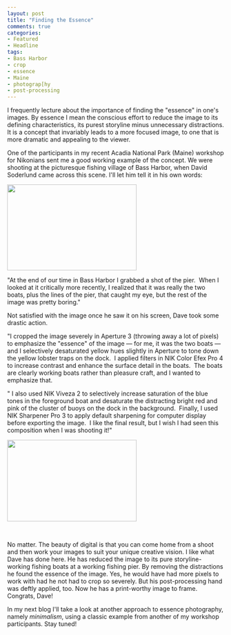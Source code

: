 ```yaml
---
layout: post
title: "Finding the Essence"
comments: true
categories:
- Featured
- Headline
tags:
- Bass Harbor
- crop
- essence
- Maine
- photograp[hy
- post-processing
---
```

I frequently lecture about the importance of finding the "essence" in one's images. By essence I mean the conscious effort to reduce the image to its defining characteristics, its purest storyline minus unnecessary distractions. It is a concept that invariably leads to a more focused image, to one that is more dramatic and appealing to the viewer.

One of the participants in my recent Acadia National Park (Maine) workshop for Nikonians sent me a good working example of the concept. We were shooting at the picturesque fishing village of Bass Harbor, when David Soderlund came across this scene. I'll let him tell it in his own words:

<a href="http://blog.lesterpickerphoto.com/wp-content/uploads/2012/11/DMS-critique-image-original.jpg"><img class="size-medium wp-image-2439" title="DMS critique image original" src="http://blog.lesterpickerphoto.com/wp-content/uploads/2012/11/DMS-critique-image-original-300x199.jpg" alt="" width="300" height="199" /></a>

"At the end of our time in Bass Harbor I grabbed a shot of the pier.  When I looked at it critically more recently, I realized that it was really the two boats, plus the lines of the pier, that caught my eye, but the rest of the image was pretty boring."

Not satisfied with the image once he saw it on his screen, Dave took some drastic action.

"I cropped the image severely in Aperture 3 (throwing away a lot of pixels) to emphasize the "essence" of the image — for me, it was the two boats — and I selectively desaturated yellow hues slightly in Aperture to tone down the yellow lobster traps on the dock.  I applied filters in NIK Color Efex Pro 4 to increase contrast and enhance the surface detail in the boats.  The boats are clearly working boats rather than pleasure craft, and I wanted to emphasize that.

" I also used NIK Viveza 2 to selectively increase saturation of the blue tones in the foreground boat and desaturate the distracting bright red and pink of the cluster of buoys on the dock in the background.  Finally, I used NIK Sharpener Pro 3 to apply default sharpening for computer display before exporting the image.  I like the final result, but I wish I had seen this composition when I was shooting it!"

<a href="http://blog.lesterpickerphoto.com/wp-content/uploads/2012/11/DMS-critique-image-final.jpg"><img class="size-medium wp-image-2440" title="CEP4 multiple filtersV2 selectve saturation/desaturation" src="http://blog.lesterpickerphoto.com/wp-content/uploads/2012/11/DMS-critique-image-final-300x189.jpg" alt="" width="300" height="189" /></a>

&nbsp;

No matter. The beauty of digital is that you can come home from a shoot and then work your images to suit your unique creative vision. I like what Dave has done here. He has reduced the image to its pure storyline- working fishing boats at a working fishing pier. By removing the distractions he found the essence of the image. Yes, he would have had more pixels to work with had he not had to crop so severely. But his post-processing hand was deftly applied, too. Now he has a print-worthy image to frame. Congrats, Dave!

In my next blog I'll take a look at another approach to essence photography, namely <em>minimalism</em>, using a classic example from another of my workshop participants. Stay tuned!
